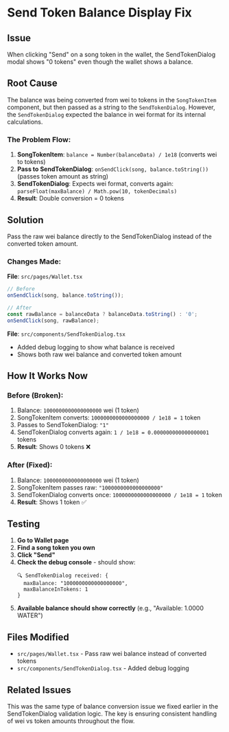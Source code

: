 # Send Token Balance Display Fix

## Issue
When clicking "Send" on a song token in the wallet, the SendTokenDialog modal shows "0 tokens" even though the wallet shows a balance.

## Root Cause
The balance was being converted from wei to tokens in the `SongTokenItem` component, but then passed as a string to the `SendTokenDialog`. However, the `SendTokenDialog` expected the balance in wei format for its internal calculations.

### The Problem Flow:
1. **SongTokenItem**: `balance = Number(balanceData) / 1e18` (converts wei to tokens)
2. **Pass to SendTokenDialog**: `onSendClick(song, balance.toString())` (passes token amount as string)
3. **SendTokenDialog**: Expects wei format, converts again: `parseFloat(maxBalance) / Math.pow(10, tokenDecimals)`
4. **Result**: Double conversion = 0 tokens

## Solution
Pass the raw wei balance directly to the SendTokenDialog instead of the converted token amount.

### Changes Made:

**File**: `src/pages/Wallet.tsx`
```typescript
// Before
onSendClick(song, balance.toString());

// After  
const rawBalance = balanceData ? balanceData.toString() : '0';
onSendClick(song, rawBalance);
```

**File**: `src/components/SendTokenDialog.tsx`
- Added debug logging to show what balance is received
- Shows both raw wei balance and converted token amount

## How It Works Now

### Before (Broken):
1. Balance: `1000000000000000000` wei (1 token)
2. SongTokenItem converts: `1000000000000000000 / 1e18 = 1` token
3. Passes to SendTokenDialog: `"1"`
4. SendTokenDialog converts again: `1 / 1e18 = 0.000000000000000001` tokens
5. **Result**: Shows 0 tokens ❌

### After (Fixed):
1. Balance: `1000000000000000000` wei (1 token)
2. SongTokenItem passes raw: `"1000000000000000000"`
3. SendTokenDialog converts once: `1000000000000000000 / 1e18 = 1` token
4. **Result**: Shows 1 token ✅

## Testing

1. **Go to Wallet page**
2. **Find a song token you own**
3. **Click "Send"**
4. **Check the debug console** - should show:
   ```
   🔍 SendTokenDialog received: {
     maxBalance: "1000000000000000000",
     maxBalanceInTokens: 1
   }
   ```
5. **Available balance should show correctly** (e.g., "Available: 1.0000 WATER")

## Files Modified
- `src/pages/Wallet.tsx` - Pass raw wei balance instead of converted tokens
- `src/components/SendTokenDialog.tsx` - Added debug logging

## Related Issues
This was the same type of balance conversion issue we fixed earlier in the SendTokenDialog validation logic. The key is ensuring consistent handling of wei vs token amounts throughout the flow.
